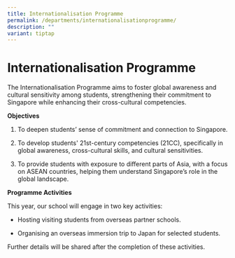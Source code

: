 ```yaml
---
title: Internationalisation Programme
permalink: /departments/internationalisationprogramme/
description: ""
variant: tiptap
---
```

<h1>Internationalisation Programme</h1>
<p>The Internationalisation Programme aims to foster global awareness and
cultural sensitivity among students, strengthening their commitment to
Singapore while enhancing their cross-cultural competencies.</p>
<p><strong>Objectives</strong>
</p>
<ol data-tight="true" class="tight">
<li>
<p>To deepen students’ sense of commitment and connection to Singapore.</p>
</li>
<li>
<p>To develop students' 21st-century competencies (21CC), specifically in
global awareness, cross-cultural skills, and cultural sensitivities.</p>
</li>
<li>
<p>To provide students with exposure to different parts of Asia, with a focus
on ASEAN countries, helping them understand Singapore’s role in the global
landscape.</p>
</li>
</ol>
<p><strong>Programme Activities</strong>
</p>
<p>This year, our school will engage in two key activities:</p>
<ul data-tight="true" class="tight">
<li>
<p>Hosting visiting students from overseas partner schools.</p>
</li>
<li>
<p>Organising an overseas immersion trip to Japan for selected students.</p>
</li>
</ul>
<p>Further details will be shared after the completion of these activities.</p>
<p></p>
<p></p>
<p></p>